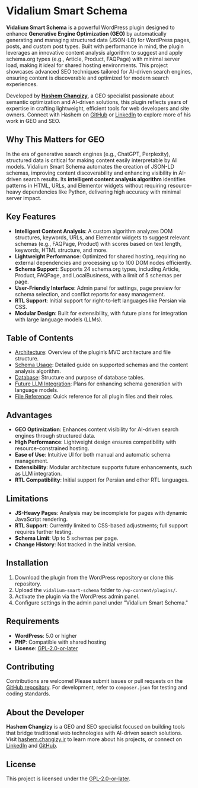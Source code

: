 # Vidalium Smart Schema

**Vidalium Smart Schema** is a powerful WordPress plugin designed to enhance **Generative Engine Optimization (GEO)** by automatically generating and managing structured data (JSON-LD) for WordPress pages, posts, and custom post types. Built with performance in mind, the plugin leverages an innovative content analysis algorithm to suggest and apply schema.org types (e.g., Article, Product, FAQPage) with minimal server load, making it ideal for shared hosting environments. This project showcases advanced SEO techniques tailored for AI-driven search engines, ensuring content is discoverable and optimized for modern search experiences.

Developed by **[Hashem Changizy](https://hashem.changizy.ir)**, a GEO specialist passionate about semantic optimization and AI-driven solutions, this plugin reflects years of expertise in crafting lightweight, efficient tools for web developers and site owners. Connect with Hashem on [GitHub](https://github.com/changizyv) or [LinkedIn](https://www.linkedin.com/in/changizy/) to explore more of his work in GEO and SEO.

## Why This Matters for GEO
In the era of generative search engines (e.g., ChatGPT, Perplexity), structured data is critical for making content easily interpretable by AI models. Vidalium Smart Schema automates the creation of JSON-LD schemas, improving content discoverability and enhancing visibility in AI-driven search results. Its **intelligent content analysis algorithm** identifies patterns in HTML, URLs, and Elementor widgets without requiring resource-heavy dependencies like Python, delivering high accuracy with minimal server impact.

## Key Features
- **Intelligent Content Analysis**: A custom algorithm analyzes DOM structures, keywords, URLs, and Elementor widgets to suggest relevant schemas (e.g., FAQPage, Product) with scores based on text length, keywords, HTML structure, and more.
- **Lightweight Performance**: Optimized for shared hosting, requiring no external dependencies and processing up to 100 DOM nodes efficiently.
- **Schema Support**: Supports 24 schema.org types, including Article, Product, FAQPage, and LocalBusiness, with a limit of 5 schemas per page.
- **User-Friendly Interface**: Admin panel for settings, page preview for schema selection, and conflict reports for easy management.
- **RTL Support**: Initial support for right-to-left languages like Persian via CSS.
- **Modular Design**: Built for extensibility, with future plans for integration with large language models (LLMs).

## Table of Contents
- [Architecture](docs/architecture.md): Overview of the plugin’s MVC architecture and file structure.
- [Schema Usage](docs/schema-usage.md): Detailed guide on supported schemas and the content analysis algorithm.
- [Database](docs/database.md): Structure and purpose of database tables.
- [Future LLM Integration](docs/future-llm-integration.md): Plans for enhancing schema generation with language models.
- [File Reference](docs/file-reference.md): Quick reference for all plugin files and their roles.

## Advantages
- **GEO Optimization**: Enhances content visibility for AI-driven search engines through structured data.
- **High Performance**: Lightweight design ensures compatibility with resource-constrained hosting.
- **Ease of Use**: Intuitive UI for both manual and automatic schema management.
- **Extensibility**: Modular architecture supports future enhancements, such as LLM integration.
- **RTL Compatibility**: Initial support for Persian and other RTL languages.

## Limitations
- **JS-Heavy Pages**: Analysis may be incomplete for pages with dynamic JavaScript rendering.
- **RTL Support**: Currently limited to CSS-based adjustments; full support requires further testing.
- **Schema Limit**: Up to 5 schemas per page.
- **Change History**: Not tracked in the initial version.

## Installation
1. Download the plugin from the WordPress repository or clone this repository.
2. Upload the `vidalium-smart-schema` folder to `/wp-content/plugins/`.
3. Activate the plugin via the WordPress admin panel.
4. Configure settings in the admin panel under "Vidalium Smart Schema."

## Requirements
- **WordPress**: 5.0 or higher
- **PHP**: Compatible with shared hosting
- **License**: [GPL-2.0-or-later](LICENSE.txt)

## Contributing
Contributions are welcome! Please submit issues or pull requests on the [GitHub repository](https://github.com/changizyv/vidalium-smart-schema). For development, refer to `composer.json` for testing and coding standards.

## About the Developer
**Hashem Changizy** is a GEO and SEO specialist focused on building tools that bridge traditional web technologies with AI-driven search solutions. Visit [hashem.changizy.ir](https://hashem.changizy.ir) to learn more about his projects, or connect on [LinkedIn](https://www.linkedin.com/in/changizy/) and [GitHub](https://github.com/changizyv).

## License
This project is licensed under the [GPL-2.0-or-later](LICENSE.txt).